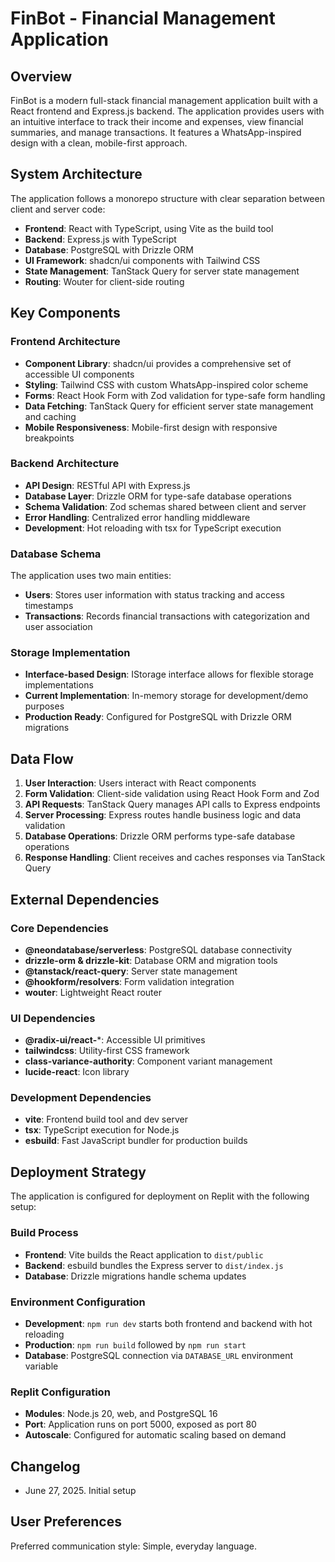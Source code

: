 # FinBot - Financial Management Application

## Overview

FinBot is a modern full-stack financial management application built with a React frontend and Express.js backend. The application provides users with an intuitive interface to track their income and expenses, view financial summaries, and manage transactions. It features a WhatsApp-inspired design with a clean, mobile-first approach.

## System Architecture

The application follows a monorepo structure with clear separation between client and server code:

- **Frontend**: React with TypeScript, using Vite as the build tool
- **Backend**: Express.js with TypeScript
- **Database**: PostgreSQL with Drizzle ORM
- **UI Framework**: shadcn/ui components with Tailwind CSS
- **State Management**: TanStack Query for server state management
- **Routing**: Wouter for client-side routing

## Key Components

### Frontend Architecture
- **Component Library**: shadcn/ui provides a comprehensive set of accessible UI components
- **Styling**: Tailwind CSS with custom WhatsApp-inspired color scheme
- **Forms**: React Hook Form with Zod validation for type-safe form handling
- **Data Fetching**: TanStack Query for efficient server state management and caching
- **Mobile Responsiveness**: Mobile-first design with responsive breakpoints

### Backend Architecture
- **API Design**: RESTful API with Express.js
- **Database Layer**: Drizzle ORM for type-safe database operations
- **Schema Validation**: Zod schemas shared between client and server
- **Error Handling**: Centralized error handling middleware
- **Development**: Hot reloading with tsx for TypeScript execution

### Database Schema
The application uses two main entities:
- **Users**: Stores user information with status tracking and access timestamps
- **Transactions**: Records financial transactions with categorization and user association

### Storage Implementation
- **Interface-based Design**: IStorage interface allows for flexible storage implementations
- **Current Implementation**: In-memory storage for development/demo purposes
- **Production Ready**: Configured for PostgreSQL with Drizzle ORM migrations

## Data Flow

1. **User Interaction**: Users interact with React components
2. **Form Validation**: Client-side validation using React Hook Form and Zod
3. **API Requests**: TanStack Query manages API calls to Express endpoints
4. **Server Processing**: Express routes handle business logic and data validation
5. **Database Operations**: Drizzle ORM performs type-safe database operations
6. **Response Handling**: Client receives and caches responses via TanStack Query

## External Dependencies

### Core Dependencies
- **@neondatabase/serverless**: PostgreSQL database connectivity
- **drizzle-orm & drizzle-kit**: Database ORM and migration tools
- **@tanstack/react-query**: Server state management
- **@hookform/resolvers**: Form validation integration
- **wouter**: Lightweight React router

### UI Dependencies
- **@radix-ui/react-***: Accessible UI primitives
- **tailwindcss**: Utility-first CSS framework
- **class-variance-authority**: Component variant management
- **lucide-react**: Icon library

### Development Dependencies
- **vite**: Frontend build tool and dev server
- **tsx**: TypeScript execution for Node.js
- **esbuild**: Fast JavaScript bundler for production builds

## Deployment Strategy

The application is configured for deployment on Replit with the following setup:

### Build Process
- **Frontend**: Vite builds the React application to `dist/public`
- **Backend**: esbuild bundles the Express server to `dist/index.js`
- **Database**: Drizzle migrations handle schema updates

### Environment Configuration
- **Development**: `npm run dev` starts both frontend and backend with hot reloading
- **Production**: `npm run build` followed by `npm run start`
- **Database**: PostgreSQL connection via `DATABASE_URL` environment variable

### Replit Configuration
- **Modules**: Node.js 20, web, and PostgreSQL 16
- **Port**: Application runs on port 5000, exposed as port 80
- **Autoscale**: Configured for automatic scaling based on demand

## Changelog
- June 27, 2025. Initial setup

## User Preferences

Preferred communication style: Simple, everyday language.